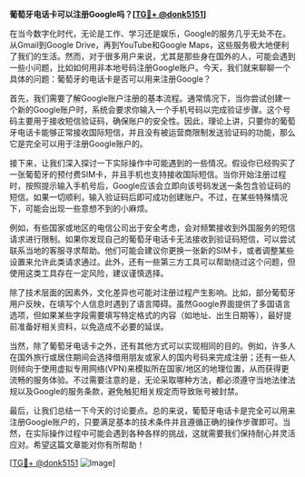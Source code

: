 **葡萄牙电话卡可以注册Google吗？[[TG💪+ @donk5151](https://t.me/s/donk5151)]**

在当今数字化时代，无论是工作、学习还是娱乐，Google的服务几乎无处不在。从Gmail到Google Drive，再到YouTube和Google Maps，这些服务极大地便利了我们的生活。然而，对于很多用户来说，尤其是那些身在国外的人，可能会遇到一些小问题，比如如何用非本地号码注册Google账户。今天，我们就来聊聊一个具体的问题：葡萄牙的电话卡是否可以用来注册Google？

首先，我们需要了解Google账户注册的基本流程。通常情况下，当你尝试创建一个新的Google账户时，系统会要求你输入一个手机号码以完成验证步骤。这个号码主要用于接收短信验证码，确保账户的安全性。因此，理论上讲，只要你的葡萄牙电话卡能够正常接收国际短信，并且没有被运营商限制发送验证码的功能，那么它是完全可以用于注册Google账户的。

接下来，让我们深入探讨一下实际操作中可能遇到的一些情况。假设你已经购买了一张葡萄牙的预付费SIM卡，并且手机也支持接收国际短信。当你开始注册过程时，按照提示输入手机号后，Google应该会立即向该号码发送一条包含验证码的短信。如果一切顺利，输入验证码后即可成功创建账户。不过，在某些特殊情况下，可能会出现一些意想不到的小麻烦。

例如，有些国家或地区的电信公司出于安全考虑，会对频繁接收到外国服务的短信请求进行限制。如果你发现自己的葡萄牙电话卡无法接收到验证码短信，可以尝试联系当地的客服寻求帮助。他们可能会建议你更换一张新的SIM卡，或者调整某些设置来允许此类请求通过。此外，还有一些第三方工具可以帮助绕过这个问题，但使用这类工具存在一定风险，建议谨慎选择。

除了技术层面的因素外，文化差异也可能对注册过程产生影响。比如，部分葡萄牙用户反映，在填写个人信息时遇到了语言障碍。虽然Google界面提供了多国语言选项，但如果某些字段需要填写特定格式的内容（如地址、出生日期等），最好提前准备好相关资料，以免造成不必要的延误。

当然，除了葡萄牙电话卡之外，还有其他方式可以实现相同的目的。例如，许多人在国外旅行或居住期间会选择借用朋友或家人的国内号码来完成注册；还有一些人则倾向于使用虚拟专用网络(VPN)来模拟所在国家/地区的地理位置，从而获得更流畅的服务体验。不过需要注意的是，无论采取哪种方法，都必须遵守当地法律法规以及Google的服务条款，避免触犯相关规定而导致账号被封禁。

最后，让我们总结一下今天的讨论要点。总的来说，葡萄牙电话卡是完全可以用来注册Google账户的，只要满足基本的技术条件并且遵循正确的操作步骤即可。当然，在实际操作过程中可能会遇到各种各样的挑战，这就需要我们保持耐心并灵活应对。希望这篇文章能对你有所帮助！

[[TG💪+ @donk5151](https://t.me/s/donk5151) ![Image](https://i.postimg.cc/rwNCRYN7/Snipaste-2025-04-30-17-27-05.png)]